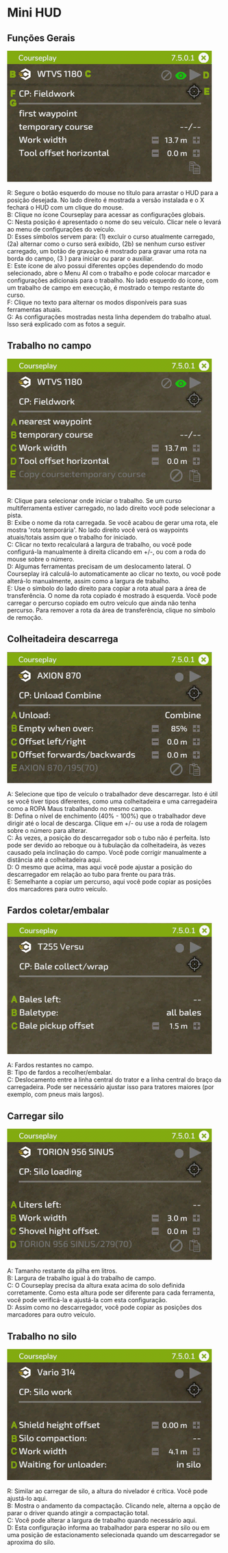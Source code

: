 # Mini HUD
## Funções Gerais

![Image](../assets/images/minihudhelp_general_0_0_478_305.png)

  
R: Segure o botão esquerdo do mouse no título para arrastar o HUD para a posição desejada. No lado direito é mostrada a versão instalada e o X fechará o HUD com um clique do mouse.  
B: Clique no ícone Courseplay para acessar as configurações globais.  
C: Nesta posição é apresentado o nome do seu veículo. Clicar nele o levará ao menu de configurações do veículo.  
D: Esses símbolos servem para: (1) excluir o curso atualmente carregado, (2a) alternar como o curso será exibido, (2b) se nenhum curso estiver carregado, um botão de gravação é mostrado para gravar uma rota na borda do campo, (3 ) para iniciar ou parar o auxiliar.  
E: Este ícone de alvo possui diferentes opções dependendo do modo selecionado, abre o Menu AI com o trabalho e pode colocar marcador e configurações adicionais para o trabalho. No lado esquerdo do ícone, com um trabalho de campo em execução, é mostrado o tempo restante do curso.  
F: Clique no texto para alternar os modos disponíveis para suas ferramentas atuais.  
G: As configurações mostradas nesta linha dependem do trabalho atual. Isso será explicado com as fotos a seguir.  


## Trabalho no campo

![Image](../assets/images/minihudhelp_fieldwork_0_0_478_305.png)

  
R: Clique para selecionar onde iniciar o trabalho. Se um curso multiferramenta estiver carregado, no lado direito você pode selecionar a pista.  
B: Exibe o nome da rota carregada. Se você acabou de gerar uma rota, ele mostra 'rota temporária'. No lado direito você verá os waypoints atuais/totais assim que o trabalho for iniciado.  
C: Clicar no texto recalculará a largura de trabalho, ou você pode configurá-la manualmente à direita clicando em +/-, ou com a roda do mouse sobre o número.  
D: Algumas ferramentas precisam de um deslocamento lateral. O Courseplay irá calculá-lo automaticamente ao clicar no texto, ou você pode alterá-lo manualmente, assim como a largura de trabalho.  
E: Use o símbolo do lado direito para copiar a rota atual para a área de transferência. O nome da rota copiado é mostrado à esquerda. Você pode carregar o percurso copiado em outro veículo que ainda não tenha percurso. Para remover a rota da área de transferência, clique no símbolo de remoção.  


## Colheitadeira descarrega

![Image](../assets/images/minihudhelp_combineunload_0_0_478_305.png)

  
A: Selecione que tipo de veículo o trabalhador deve descarregar. Isto é útil se você tiver tipos diferentes, como uma colheitadeira e uma carregadeira como a ROPA Maus trabalhando no mesmo campo.  
B: Defina o nível de enchimento (40% - 100%) que o trabalhador deve dirigir até o local de descarga. Clique em +/- ou use a roda de rolagem sobre o número para alterar.  
C: Às vezes, a posição do descarregador sob o tubo não é perfeita. Isto pode ser devido ao reboque ou à tubulação da colheitadeira, às vezes causado pela inclinação do campo. Você pode corrigir manualmente a distância até a colheitadeira aqui.  
D: O mesmo que acima, mas aqui você pode ajustar a posição do descarregador em relação ao tubo para frente ou para trás.  
E: Semelhante a copiar um percurso, aqui você pode copiar as posições dos marcadores para outro veículo.  


## Fardos coletar/embalar

![Image](../assets/images/minihudhelp_balecollect_0_0_478_305.png)

  
A: Fardos restantes no campo.  
B: Tipo de fardos a recolher/embalar.  
C: Deslocamento entre a linha central do trator e a linha central do braço da carregadeira. Pode ser necessário ajustar isso para tratores maiores (por exemplo, com pneus mais largos).

## Carregar silo

![Image](../assets/images/minihudhelp_siloloader_0_0_478_305.png)

  
A: Tamanho restante da pilha em litros.  
B: Largura de trabalho igual à do trabalho de campo.  
C: O Courseplay precisa da altura exata acima do solo definida corretamente. Como esta altura pode ser diferente para cada ferramenta, você pode verificá-la e ajustá-la com esta configuração.  
D: Assim como no descarregador, você pode copiar as posições dos marcadores para outro veículo.  


## Trabalho no silo

![Image](../assets/images/minihudhelp_siloworker_0_0_478_305.png)

  
R: Similar ao carregar de silo, a altura do nivelador é crítica. Você pode ajustá-lo aqui.  
B: Mostra o andamento da compactação. Clicando nele, alterna a opção de parar o driver quando atingir a compactação total.  
C: Você pode alterar a largura de trabalho quando necessário aqui.  
D: Esta configuração informa ao trabalhador para esperar no silo ou em uma posição de estacionamento selecionada quando um descarregador se aproxima do silo.  


